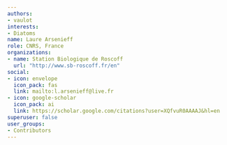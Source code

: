 ```yaml
---
authors:
- vaulot
interests:
- Diatoms
name: Laure Arsenieff
role: CNRS, France
organizations:
- name: Station Biologique de Roscoff
  url: "http://www.sb-roscoff.fr/en"
social:
- icon: envelope
  icon_pack: fas
  link: mailto:l.arsenieff@live.fr
- icon: google-scholar
  icon_pack: ai
  link: https://scholar.google.com/citations?user=XQfvuR0AAAAJ&hl=en
superuser: false
user_groups:
- Contributors
---
```

